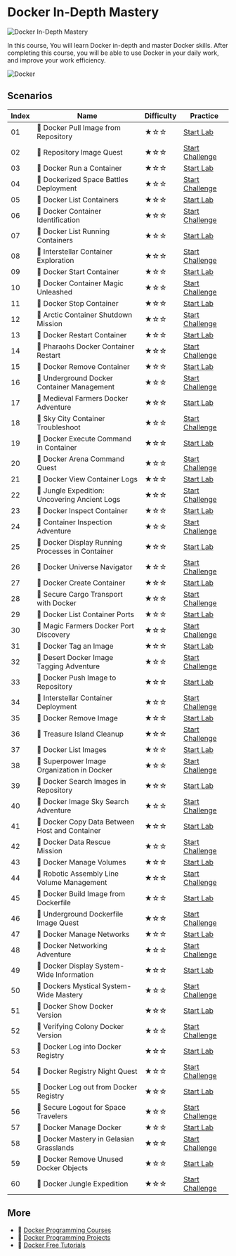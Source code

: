 # Docker In-Depth Mastery

![Docker In-Depth Mastery](https://cover-creator.labex.io/docker-in-depth-mastery.png)

In this course, You will learn Docker in-depth and master Docker skills. After completing this course, you will be able to use Docker in your daily work, and improve your work efficiency.

![Docker](https://img.shields.io/badge/Docker-whitesmoke?style=for-the-badge&logo=docker)


## Scenarios

|   Index | Name                                            | Difficulty   | Practice                                                                   |
|---------|-------------------------------------------------|--------------|----------------------------------------------------------------------------|
|      01 | 📖 Docker Pull Image from Repository             | ★☆☆          | <a target='_blank' href='https://labex.io/labs/271485'>Start Lab</a>       |
|      02 | 🎯 Repository Image Quest                        | ★☆☆          | <a target='_blank' href='https://labex.io/labs/271484'>Start Challenge</a> |
|      03 | 📖 Docker Run a Container                        | ★☆☆          | <a target='_blank' href='https://labex.io/labs/271495'>Start Lab</a>       |
|      04 | 🎯 Dockerized Space Battles Deployment           | ★☆☆          | <a target='_blank' href='https://labex.io/labs/271494'>Start Challenge</a> |
|      05 | 📖 Docker List Containers                        | ★☆☆          | <a target='_blank' href='https://labex.io/labs/271475'>Start Lab</a>       |
|      06 | 🎯 Docker Container Identification               | ★☆☆          | <a target='_blank' href='https://labex.io/labs/271474'>Start Challenge</a> |
|      07 | 📖 Docker List Running Containers                | ★☆☆          | <a target='_blank' href='https://labex.io/labs/271483'>Start Lab</a>       |
|      08 | 🎯 Interstellar Container Exploration            | ★☆☆          | <a target='_blank' href='https://labex.io/labs/271482'>Start Challenge</a> |
|      09 | 📖 Docker Start Container                        | ★☆☆          | <a target='_blank' href='https://labex.io/labs/271499'>Start Lab</a>       |
|      10 | 🎯 Docker Container Magic Unleashed              | ★☆☆          | <a target='_blank' href='https://labex.io/labs/271498'>Start Challenge</a> |
|      11 | 📖 Docker Stop Container                         | ★☆☆          | <a target='_blank' href='https://labex.io/labs/271501'>Start Lab</a>       |
|      12 | 🎯 Arctic Container Shutdown Mission             | ★☆☆          | <a target='_blank' href='https://labex.io/labs/271500'>Start Challenge</a> |
|      13 | 📖 Docker Restart Container                      | ★☆☆          | <a target='_blank' href='https://labex.io/labs/271489'>Start Lab</a>       |
|      14 | 🎯 Pharaohs Docker Container Restart             | ★☆☆          | <a target='_blank' href='https://labex.io/labs/271488'>Start Challenge</a> |
|      15 | 📖 Docker Remove Container                       | ★☆☆          | <a target='_blank' href='https://labex.io/labs/271491'>Start Lab</a>       |
|      16 | 🎯 Underground Docker Container Management       | ★☆☆          | <a target='_blank' href='https://labex.io/labs/271490'>Start Challenge</a> |
|      17 | 📖 Medieval Farmers Docker Adventure             | ★☆☆          | <a target='_blank' href='https://labex.io/labs/271453'>Start Lab</a>       |
|      18 | 🎯 Sky City Container Troubleshoot               | ★☆☆          | <a target='_blank' href='https://labex.io/labs/271452'>Start Challenge</a> |
|      19 | 📖 Docker Execute Command in Container           | ★☆☆          | <a target='_blank' href='https://labex.io/labs/271461'>Start Lab</a>       |
|      20 | 🎯 Docker Arena Command Quest                    | ★☆☆          | <a target='_blank' href='https://labex.io/labs/271460'>Start Challenge</a> |
|      21 | 📖 Docker View Container Logs                    | ★☆☆          | <a target='_blank' href='https://labex.io/labs/271473'>Start Lab</a>       |
|      22 | 🎯 Jungle Expedition: Uncovering Ancient Logs    | ★☆☆          | <a target='_blank' href='https://labex.io/labs/271472'>Start Challenge</a> |
|      23 | 📖 Docker Inspect Container                      | ★☆☆          | <a target='_blank' href='https://labex.io/labs/271467'>Start Lab</a>       |
|      24 | 🎯 Container Inspection Adventure                | ★☆☆          | <a target='_blank' href='https://labex.io/labs/271466'>Start Challenge</a> |
|      25 | 📖 Docker Display Running Processes in Container | ★☆☆          | <a target='_blank' href='https://labex.io/labs/271507'>Start Lab</a>       |
|      26 | 🎯 Docker Universe Navigator                     | ★☆☆          | <a target='_blank' href='https://labex.io/labs/271506'>Start Challenge</a> |
|      27 | 📖 Docker Create Container                       | ★☆☆          | <a target='_blank' href='https://labex.io/labs/271459'>Start Lab</a>       |
|      28 | 🎯 Secure Cargo Transport with Docker            | ★☆☆          | <a target='_blank' href='https://labex.io/labs/271458'>Start Challenge</a> |
|      29 | 📖 Docker List Container Ports                   | ★☆☆          | <a target='_blank' href='https://labex.io/labs/271479'>Start Lab</a>       |
|      30 | 🎯 Magic Farmers Docker Port Discovery           | ★☆☆          | <a target='_blank' href='https://labex.io/labs/271478'>Start Challenge</a> |
|      31 | 📖 Docker Tag an Image                           | ★☆☆          | <a target='_blank' href='https://labex.io/labs/271505'>Start Lab</a>       |
|      32 | 🎯 Desert Docker Image Tagging Adventure         | ★☆☆          | <a target='_blank' href='https://labex.io/labs/271504'>Start Challenge</a> |
|      33 | 📖 Docker Push Image to Repository               | ★☆☆          | <a target='_blank' href='https://labex.io/labs/271487'>Start Lab</a>       |
|      34 | 🎯 Interstellar Container Deployment             | ★☆☆          | <a target='_blank' href='https://labex.io/labs/271486'>Start Challenge</a> |
|      35 | 📖 Docker Remove Image                           | ★☆☆          | <a target='_blank' href='https://labex.io/labs/271493'>Start Lab</a>       |
|      36 | 🎯 Treasure Island Cleanup                       | ★☆☆          | <a target='_blank' href='https://labex.io/labs/271492'>Start Challenge</a> |
|      37 | 📖 Docker List Images                            | ★☆☆          | <a target='_blank' href='https://labex.io/labs/271463'>Start Lab</a>       |
|      38 | 🎯 Superpower Image Organization in Docker       | ★☆☆          | <a target='_blank' href='https://labex.io/labs/271462'>Start Challenge</a> |
|      39 | 📖 Docker Search Images in Repository            | ★☆☆          | <a target='_blank' href='https://labex.io/labs/271497'>Start Lab</a>       |
|      40 | 🎯 Docker Image Sky Search Adventure             | ★☆☆          | <a target='_blank' href='https://labex.io/labs/271496'>Start Challenge</a> |
|      41 | 📖 Docker Copy Data Between Host and Container   | ★☆☆          | <a target='_blank' href='https://labex.io/labs/271457'>Start Lab</a>       |
|      42 | 🎯 Docker Data Rescue Mission                    | ★☆☆          | <a target='_blank' href='https://labex.io/labs/271456'>Start Challenge</a> |
|      43 | 📖 Docker Manage Volumes                         | ★☆☆          | <a target='_blank' href='https://labex.io/labs/271511'>Start Lab</a>       |
|      44 | 🎯 Robotic Assembly Line Volume Management       | ★☆☆          | <a target='_blank' href='https://labex.io/labs/271510'>Start Challenge</a> |
|      45 | 📖 Docker Build Image from Dockerfile            | ★☆☆          | <a target='_blank' href='https://labex.io/labs/271455'>Start Lab</a>       |
|      46 | 🎯 Underground Dockerfile Image Quest            | ★☆☆          | <a target='_blank' href='https://labex.io/labs/271454'>Start Challenge</a> |
|      47 | 📖 Docker Manage Networks                        | ★☆☆          | <a target='_blank' href='https://labex.io/labs/271477'>Start Lab</a>       |
|      48 | 🎯 Docker Networking Adventure                   | ★☆☆          | <a target='_blank' href='https://labex.io/labs/271476'>Start Challenge</a> |
|      49 | 📖 Docker Display System-Wide Information        | ★☆☆          | <a target='_blank' href='https://labex.io/labs/271465'>Start Lab</a>       |
|      50 | 🎯 Dockers Mystical System-Wide Mastery          | ★☆☆          | <a target='_blank' href='https://labex.io/labs/271464'>Start Challenge</a> |
|      51 | 📖 Docker Show Docker Version                    | ★☆☆          | <a target='_blank' href='https://labex.io/labs/271509'>Start Lab</a>       |
|      52 | 🎯 Verifying Colony Docker Version               | ★☆☆          | <a target='_blank' href='https://labex.io/labs/271508'>Start Challenge</a> |
|      53 | 📖 Docker Log into Docker Registry               | ★☆☆          | <a target='_blank' href='https://labex.io/labs/271469'>Start Lab</a>       |
|      54 | 🎯 Docker Registry Night Quest                   | ★☆☆          | <a target='_blank' href='https://labex.io/labs/271468'>Start Challenge</a> |
|      55 | 📖 Docker Log out from Docker Registry           | ★☆☆          | <a target='_blank' href='https://labex.io/labs/271471'>Start Lab</a>       |
|      56 | 🎯 Secure Logout for Space Travelers             | ★☆☆          | <a target='_blank' href='https://labex.io/labs/271470'>Start Challenge</a> |
|      57 | 📖 Docker Manage Docker                          | ★☆☆          | <a target='_blank' href='https://labex.io/labs/271503'>Start Lab</a>       |
|      58 | 🎯 Docker Mastery in Gelasian Grasslands         | ★☆☆          | <a target='_blank' href='https://labex.io/labs/271502'>Start Challenge</a> |
|      59 | 📖 Docker Remove Unused Docker Objects           | ★☆☆          | <a target='_blank' href='https://labex.io/labs/271481'>Start Lab</a>       |
|      60 | 🎯 Docker Jungle Expedition                      | ★☆☆          | <a target='_blank' href='https://labex.io/labs/271480'>Start Challenge</a> |

## More

- 🔗 [Docker Programming Courses](https://github.com/labex-labs/awesome-programming-courses)
- 🔗 [Docker Programming Projects](https://github.com/labex-labs/awesome-programming-projects)
- 🔗 [Docker Free Tutorials](https://github.com/labex-labs/docker-free-tutorials)


